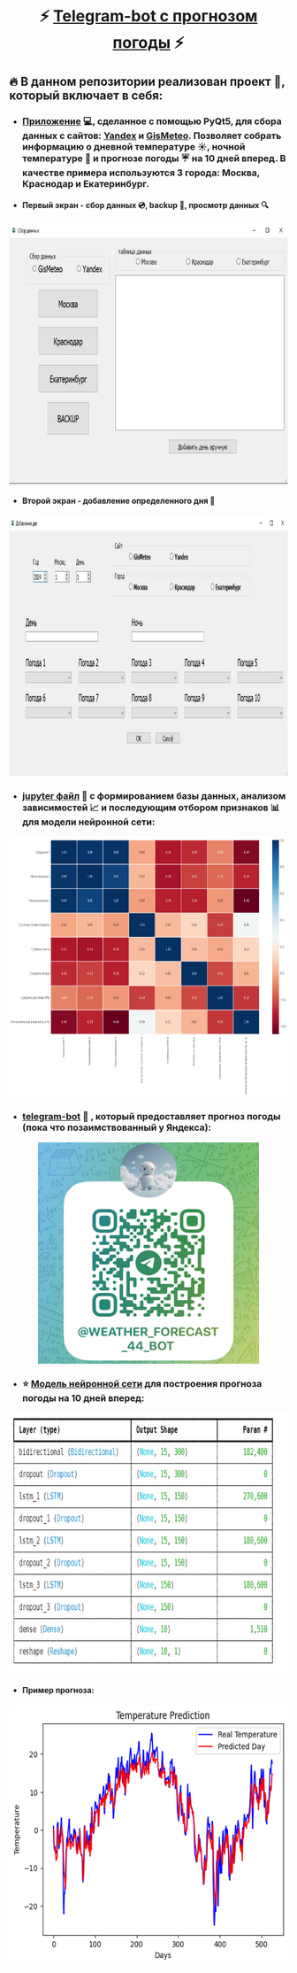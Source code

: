 <div align="center">

# :zap: [Telegram-bot с прогнозом погоды](https://t.me/Weather_Forecast_44_Bot) :zap:

</div>

## :fire: В данном репозитории реализован проект :page_facing_up:, который включает в себя: 

 - ### [Приложение](https://github.com/badubidabambirimbum/weather-forecast-bot/tree/main/Parsing) :computer:, сделанное с помощью PyQt5, для сбора данных с сайтов: [Yandex](https://yandex.ru/pogoda?via=hl) и [GisMeteo](https://www.gismeteo.ru/). Позволяет собрать информацию о дневной температуре :sunny:, ночной температуре :crescent_moon: и прогнозе погоды :umbrella: на 10 дней вперед. В качестве примера используются 3 города: Москва, Краснодар и Екатеринбург.

 - #### Первый экран - сбор данных :cd:, backup :floppy_disk:, просмотр данных :mag:

<p align="center">
  <img src="photo/desktop_parsing_1.jpg" width="800" height="470">
</p>

 - #### Второй экран - добавление определенного дня :date:

<p align="center">
  <img src="photo/desktop_parsing_2.jpg" width="800" height="470">
</p>  

  - ### [jupyter файл](https://github.com/badubidabambirimbum/weather-forecast-bot/blob/main/create_dataset/analitic_temp_days.ipynb) :memo: с формированием базы данных, анализом зависимостей :chart_with_upwards_trend: и последующим отбором признаков :bar_chart: для модели нейронной сети:

<p align="center">
  <img src="photo/corr.png" width="800" height="470">
</p>

  - ### [telegram-bot](https://github.com/badubidabambirimbum/weather-forecast-bot/tree/main/telegram_bot) :robot: , который предоставляет прогноз погоды (пока что позаимствованный у Яндекса):

<p align="center">
  <img src="photo/qr-code.JPG" width="400" height="400">
</p>

  - ### :star: [Модель нейронной сети](https://github.com/badubidabambirimbum/weather-forecast-bot/tree/main/neural_network) для построения прогноза погоды на 10 дней вперед:

<p align="center">
  <img src="photo/model.jpg" width="800" height="470">
</p> 

  - #### Пример прогноза:

<p align="center">
  <img src="photo/predict_first_day.png" width="800" height="470">
</p> 